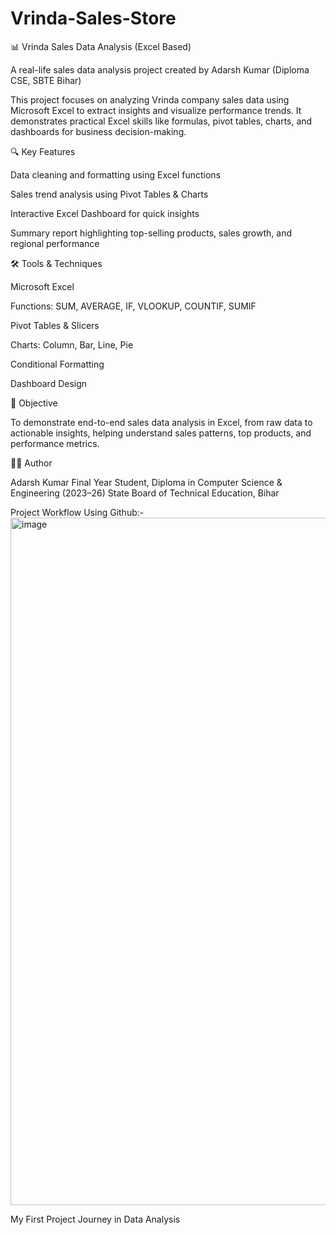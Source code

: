# Vrinda-Sales-Store

📊 Vrinda Sales Data Analysis (Excel Based)

A real-life sales data analysis project created by Adarsh Kumar (Diploma CSE, SBTE Bihar)

This project focuses on analyzing Vrinda company sales data using Microsoft Excel to extract insights and visualize performance trends.
It demonstrates practical Excel skills like formulas, pivot tables, charts, and dashboards for business decision-making.

🔍 Key Features

Data cleaning and formatting using Excel functions

Sales trend analysis using Pivot Tables & Charts

Interactive Excel Dashboard for quick insights

Summary report highlighting top-selling products, sales growth, and regional performance

🛠️ Tools & Techniques

Microsoft Excel

Functions: SUM, AVERAGE, IF, VLOOKUP, COUNTIF, SUMIF

Pivot Tables & Slicers

Charts: Column, Bar, Line, Pie

Conditional Formatting

Dashboard Design

🎯 Objective

To demonstrate end-to-end sales data analysis in Excel, from raw data to actionable insights, helping understand sales patterns, top products, and performance metrics.

👨‍💻 Author

Adarsh Kumar
Final Year Student, Diploma in Computer Science & Engineering (2023–26)
State Board of Technical Education, Bihar

Project Workflow Using Github:-
<img width="1903" height="1100" alt="image" src="https://github.com/user-attachments/assets/e7007686-248b-4113-874e-be55bb6f58a6" />


My First Project Journey in Data Analysis


